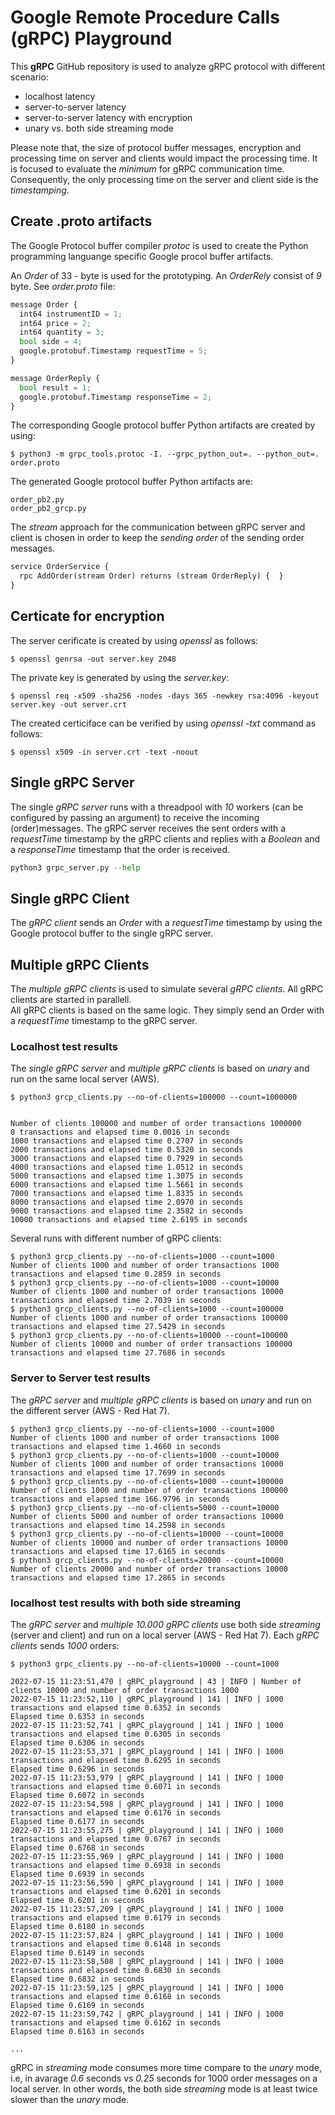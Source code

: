 # Google Remote Procedure Calls (gRPC) Playground

This __gRPC__ GitHub repository is used to analyze gRPC protocol with different scenario:

* localhost latency
* server-to-server latency
* server-to-server latency with encryption
* unary vs. both side streaming mode

Please note that, the size of protocol buffer messages, encryption and processing time on server and clients would impact the processing time. 
It is focused to evaluate the *minimum* for gRPC communication time. Consequently, the only processing time on the server and client side is the *timestamping*. 


## Create .proto artifacts

The Google Protocol buffer compiler *protoc* is used to create the Python programming languange specific Google procol buffer artifacts.

An *Order* of 33 - byte is used for the prototyping. An *OrderRely* consist of *9* byte. See *order.proto* file: 

``` python
message Order {
  int64 instrumentID = 1;
  int64 price = 2;
  int64 quantity = 3;
  bool side = 4;
  google.protobuf.Timestamp requestTime = 5;
}

message OrderReply {
  bool result = 1;
  google.protobuf.Timestamp responseTime = 2;
}
```

The corresponding Google protocol buffer Python artifacts are created by using:

``` shell
$ python3 -m grpc_tools.protoc -I. --grpc_python_out=. --python_out=. order.proto
```

The generated Google protocol buffer Python artifacts are:

``` shell
order_pb2.py
order_pb2_grcp.py
```

The *stream* approach for the communication between gRPC server and client is chosen in order to keep the *sending order* of the sending order messages. 

``` python
service OrderService {
  rpc AddOrder(stream Order) returns (stream OrderReply) {  }
}
```

## Certicate for encryption

The server cerificate is created by using *openssl* as follows:

``` shell
$ openssl genrsa -out server.key 2048
```

The private key is generated by using the *server.key*:

``` shell
$ openssl req -x509 -sha256 -nodes -days 365 -newkey rsa:4096 -keyout server.key -out server.crt
```

The created certiciface can be verified by using *openssl -txt* command as follows:

``` shell
$ openssl x509 -in server.crt -text -noout
```

## Single gRPC Server
 
The single *gRPC server* runs with a threadpool with *10* workers (can be configured by passing an argument) to receive the incoming (order)messages. 
The gRPC server receives the sent orders with a *requestTime* timestamp by the gRPC clients and replies with a *Boolean* and a *responseTime* timestamp that the order is received.

```python
python3 grpc_server.py --help
```

## Single gRPC Client

The *gRPC client* sends an *Order* with a *requestTime* timestamp by using the Google protocol buffer to the single gRPC server.  

## Multiple gRPC Clients

The *multiple gRPC clients* is used to simulate several *gRPC clients*. All gRPC clients are started in parallell.  
All gRPC clients is based on the same logic. They simply send an Order with a *requestTime* timestamp to the gRPC server. 

### Localhost test results

The *single gRPC server* and *multiple gRPC clients* is based on *unary* and run on the same local server (AWS).

```shell
$ python3 grcp_clients.py --no-of-clients=100000 --count=1000000


Number of clients 100000 and number of order transactions 1000000
0 transactions and elapsed time 0.0016 in seconds
1000 transactions and elapsed time 0.2707 in seconds
2000 transactions and elapsed time 0.5320 in seconds
3000 transactions and elapsed time 0.7929 in seconds
4000 transactions and elapsed time 1.0512 in seconds
5000 transactions and elapsed time 1.3075 in seconds
6000 transactions and elapsed time 1.5661 in seconds
7000 transactions and elapsed time 1.8335 in seconds
8000 transactions and elapsed time 2.0970 in seconds
9000 transactions and elapsed time 2.3582 in seconds
10000 transactions and elapsed time 2.6195 in seconds
```

Several runs with different number of gRPC clients:

```shell
$ python3 grcp_clients.py --no-of-clients=1000 --count=1000
Number of clients 1000 and number of order transactions 1000
transactions and elapsed time 0.2859 in seconds
$ python3 grcp_clients.py --no-of-clients=1000 --count=10000
Number of clients 1000 and number of order transactions 10000
transactions and elapsed time 2.7039 in seconds
$ python3 grcp_clients.py --no-of-clients=1000 --count=100000
Number of clients 1000 and number of order transactions 100000
transactions and elapsed time 27.5429 in seconds
$ python3 grcp_clients.py --no-of-clients=10000 --count=100000
Number of clients 10000 and number of order transactions 100000
transactions and elapsed time 27.7686 in seconds
```

### Server to Server test results

The *gRPC server* and *multiple gRPC clients* is based on *unary* and run on the different server (AWS - Red Hat 7).

```shell
$ python3 grcp_clients.py --no-of-clients=1000 --count=1000
Number of clients 1000 and number of order transactions 1000
transactions and elapsed time 1.4660 in seconds
$ python3 grcp_clients.py --no-of-clients=1000 --count=10000
Number of clients 1000 and number of order transactions 10000
transactions and elapsed time 17.7699 in seconds
$ python3 grcp_clients.py --no-of-clients=1000 --count=100000
Number of clients 1000 and number of order transactions 100000
transactions and elapsed time 166.9796 in seconds
$ python3 grcp_clients.py --no-of-clients=5000 --count=10000
Number of clients 5000 and number of order transactions 10000
transactions and elapsed time 14.2598 in seconds
$ python3 grcp_clients.py --no-of-clients=10000 --count=10000
Number of clients 10000 and number of order transactions 10000
transactions and elapsed time 17.6165 in seconds
$ python3 grcp_clients.py --no-of-clients=20000 --count=10000
Number of clients 20000 and number of order transactions 10000
transactions and elapsed time 17.2865 in seconds

```

### localhost test results with both side streaming 

The *gRPC server* and *multiple 10.000 gRPC clients* use both side *streaming* (server and client) and run on a local server (AWS - Red Hat 7). Each *gRPC clients* sends *1000* orders:

```shell
$ python3 grpc_clients.py --no-of-clients=10000 --count=1000

2022-07-15 11:23:51,470 | gRPC_playground | 43 | INFO | Number of clients 10000 and number of order transactions 1000
2022-07-15 11:23:52,110 | gRPC_playground | 141 | INFO | 1000 transactions and elapsed time 0.6352 in seconds
Elapsed time 0.6353 in seconds
2022-07-15 11:23:52,741 | gRPC_playground | 141 | INFO | 1000 transactions and elapsed time 0.6305 in seconds
Elapsed time 0.6306 in seconds
2022-07-15 11:23:53,371 | gRPC_playground | 141 | INFO | 1000 transactions and elapsed time 0.6295 in seconds
Elapsed time 0.6296 in seconds
2022-07-15 11:23:53,979 | gRPC_playground | 141 | INFO | 1000 transactions and elapsed time 0.6071 in seconds
Elapsed time 0.6072 in seconds
2022-07-15 11:23:54,598 | gRPC_playground | 141 | INFO | 1000 transactions and elapsed time 0.6176 in seconds
Elapsed time 0.6177 in seconds
2022-07-15 11:23:55,275 | gRPC_playground | 141 | INFO | 1000 transactions and elapsed time 0.6767 in seconds
Elapsed time 0.6768 in seconds
2022-07-15 11:23:55,969 | gRPC_playground | 141 | INFO | 1000 transactions and elapsed time 0.6938 in seconds
Elapsed time 0.6939 in seconds
2022-07-15 11:23:56,590 | gRPC_playground | 141 | INFO | 1000 transactions and elapsed time 0.6201 in seconds
Elapsed time 0.6201 in seconds
2022-07-15 11:23:57,209 | gRPC_playground | 141 | INFO | 1000 transactions and elapsed time 0.6179 in seconds
Elapsed time 0.6180 in seconds
2022-07-15 11:23:57,824 | gRPC_playground | 141 | INFO | 1000 transactions and elapsed time 0.6148 in seconds
Elapsed time 0.6149 in seconds
2022-07-15 11:23:58,508 | gRPC_playground | 141 | INFO | 1000 transactions and elapsed time 0.6830 in seconds
Elapsed time 0.6832 in seconds
2022-07-15 11:23:59,125 | gRPC_playground | 141 | INFO | 1000 transactions and elapsed time 0.6168 in seconds
Elapsed time 0.6169 in seconds
2022-07-15 11:23:59,742 | gRPC_playground | 141 | INFO | 1000 transactions and elapsed time 0.6162 in seconds
Elapsed time 0.6163 in seconds

...

```

gRPC in *streaming* mode consumes more time compare to the *unary* mode, i.e, in avarage *0.6* seconds vs *0.25* seconds for 1000 order messages on a local server. 
In other words, the both side *streaming* mode is at least twice slower than the *unary* mode.